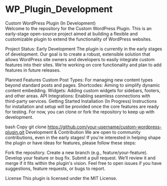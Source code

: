 # WP_Plugin_Development
Custom WordPress Plugin (In Development)
<br>
Welcome to the repository for the Custom WordPress Plugin. This is an early-stage open-source project aimed at building a flexible and customizable plugin to extend the functionality of WordPress websites.

Project Status: Early Development
The plugin is currently in the early stages of development. Our goal is to create a robust, extensible solution that allows WordPress site owners and developers to easily integrate custom features into their sites. We’re working on core functionality and plan to add features in future releases.

Planned Features
Custom Post Types: For managing new content types beyond standard posts and pages.
Shortcodes: Aiming to simplify dynamic content embedding.
Widgets: Adding custom widgets for sidebars, footers, and other areas.
API Integrations: Enabling seamless connections with third-party services.
Getting Started
Installation (In Progress)
Instructions for installation and setup will be provided once the core features are ready for testing. For now, you can clone or fork the repository to keep up with development.

bash
Copy
git clone https://github.com/your-username/custom-wordpress-plugin.git
Development & Contribution
We are open to community contributions, even in the early stages! If you're interested in helping shape the plugin or have ideas for features, please follow these steps:

Fork the repository.
Create a new branch (e.g., feature/your-feature).
Develop your feature or bug fix.
Submit a pull request. We’ll review it and merge if it fits within the plugin's vision.
Feel free to open issues if you have suggestions, feature requests, or bugs to report.

License
This plugin is licensed under the MIT License.
